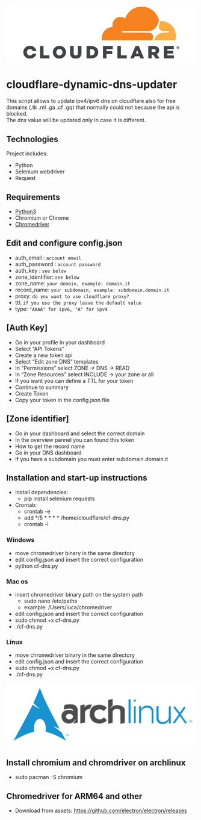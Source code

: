 ![cloudflare](https://github.com/LukeAz/cloudflare-dynamic-dns-updater/blob/main/img/cloudflare.png)
# cloudflare-dynamic-dns-updater
This script allows to update ipv4/ipv6 dns on cloudflare also for free domains (.tk .ml .ga .cf .gq) that normally could not because the api is blocked.  
The dns value will be updated only in case it is different.

## Technologies
Project includes:
* Python
* Selenium webdriver
* Request


## Requirements
* [Python3](https://www.python.org/downloads/)
* Chromium or Chrome
* [Chromedriver](https://chromedriver.chromium.org/downloads)

## Edit and configure config.json
* auth_email : `account email`
* auth_password : `account password`
* auth_key : `see below`
* zone_identifier: `see below`
* zone_name: `your domain, example: domain.it`
* record_name: `your subdomain, example: subdomain.domain.it`
* proxy: `do you want to use cloudflare proxy?`
* ttl: `if you use the proxy leave the default value`
* type: `"AAAA" for ipv6, "A" for ipv4`

## [Auth Key]
* Go in your profile in your dashboard
* Select “API Tokens”
* Create a new token api
* Select “Edit zone DNS” templates
* In “Permissions” select ZONE -> DNS -> READ
* In “Zone Resources” select INCLUDE -> your zone or all
* If you want you can define a TTL for your token
* Continue to summary
* Create Token
* Copy your token in the config.json file

## [Zone identifier]
* Go in your dashboard and select the correct domain
* In the overview pannel you can found this token
* How to get the record name
* Go in your DNS dashboard
* If you have a subdomain you must enter subdomain.domain.it

## Installation and start-up instructions
* Install dependencies:
  - pip install selenium requests
* Crontab:
  - crontab -e
  - add */5 * * * * /home/cloudflare/cf-dns.py
  - crontab -l

### Windows
* move chromedriver binary in the same directory
* edit config.json and insert the correct configuration
* python cf-dns.py

### Mac os
* insert chromedriver binary path on the system path
  - sudo nano /etc/paths
  - example: /Users/luca/chromedriver
* edit config.json and insert the correct configuration
* sudo chmod +x cf-dns.py
* ./cf-dns.py

### Linux
* move chromedriver binary in the same directory
* edit config.json and insert the correct configuration
* sudo chmod +x cf-dns.py
* ./cf-dns.py

![arch](https://github.com/LukeAz/cloudflare-dynamic-dns-updater/blob/main/img/arch.png)
## Install chromium and chromdriver on archlinux
* sudo pacman -S chromium

## Chromedriver for ARM64 and other
* Download from assets: https://github.com/electron/electron/releases
